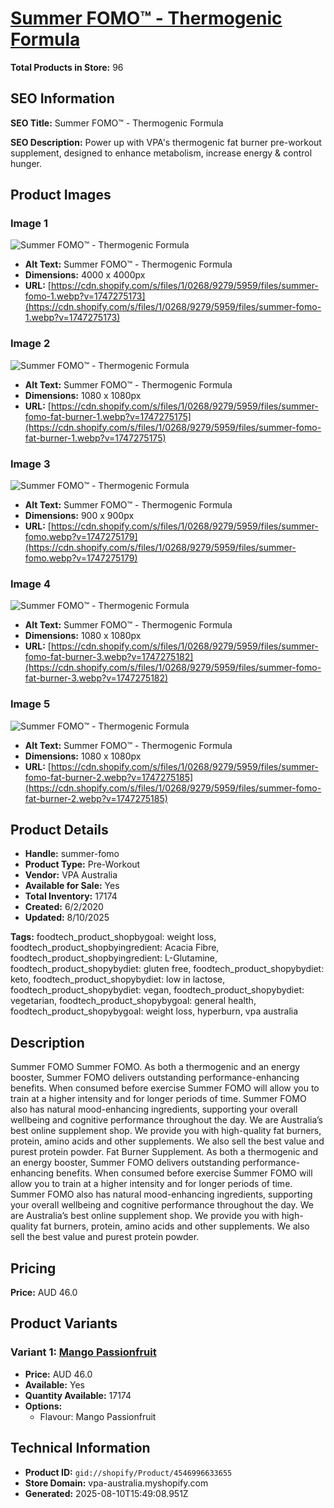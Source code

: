 # [Summer FOMO™ - Thermogenic Formula](https://vpa-australia.myshopify.com/products/summer-fomo)

**Total Products in Store:** 96

## SEO Information

**SEO Title:** Summer FOMO™ - Thermogenic Formula

**SEO Description:** Power up with VPA's thermogenic fat burner pre-workout supplement, designed to enhance metabolism, increase energy & control hunger.

## Product Images

### Image 1
![Summer FOMO™ - Thermogenic Formula](https://cdn.shopify.com/s/files/1/0268/9279/5959/files/summer-fomo-1.webp?v=1747275173)

- **Alt Text:** Summer FOMO™ - Thermogenic Formula
- **Dimensions:** 4000 x 4000px
- **URL:** [https://cdn.shopify.com/s/files/1/0268/9279/5959/files/summer-fomo-1.webp?v=1747275173](https://cdn.shopify.com/s/files/1/0268/9279/5959/files/summer-fomo-1.webp?v=1747275173)

### Image 2
![Summer FOMO™ - Thermogenic Formula](https://cdn.shopify.com/s/files/1/0268/9279/5959/files/summer-fomo-fat-burner-1.webp?v=1747275175)

- **Alt Text:** Summer FOMO™ - Thermogenic Formula
- **Dimensions:** 1080 x 1080px
- **URL:** [https://cdn.shopify.com/s/files/1/0268/9279/5959/files/summer-fomo-fat-burner-1.webp?v=1747275175](https://cdn.shopify.com/s/files/1/0268/9279/5959/files/summer-fomo-fat-burner-1.webp?v=1747275175)

### Image 3
![Summer FOMO™ - Thermogenic Formula](https://cdn.shopify.com/s/files/1/0268/9279/5959/files/summer-fomo.webp?v=1747275179)

- **Alt Text:** Summer FOMO™ - Thermogenic Formula
- **Dimensions:** 900 x 900px
- **URL:** [https://cdn.shopify.com/s/files/1/0268/9279/5959/files/summer-fomo.webp?v=1747275179](https://cdn.shopify.com/s/files/1/0268/9279/5959/files/summer-fomo.webp?v=1747275179)

### Image 4
![Summer FOMO™ - Thermogenic Formula](https://cdn.shopify.com/s/files/1/0268/9279/5959/files/summer-fomo-fat-burner-3.webp?v=1747275182)

- **Alt Text:** Summer FOMO™ - Thermogenic Formula
- **Dimensions:** 1080 x 1080px
- **URL:** [https://cdn.shopify.com/s/files/1/0268/9279/5959/files/summer-fomo-fat-burner-3.webp?v=1747275182](https://cdn.shopify.com/s/files/1/0268/9279/5959/files/summer-fomo-fat-burner-3.webp?v=1747275182)

### Image 5
![Summer FOMO™ - Thermogenic Formula](https://cdn.shopify.com/s/files/1/0268/9279/5959/files/summer-fomo-fat-burner-2.webp?v=1747275185)

- **Alt Text:** Summer FOMO™ - Thermogenic Formula
- **Dimensions:** 1080 x 1080px
- **URL:** [https://cdn.shopify.com/s/files/1/0268/9279/5959/files/summer-fomo-fat-burner-2.webp?v=1747275185](https://cdn.shopify.com/s/files/1/0268/9279/5959/files/summer-fomo-fat-burner-2.webp?v=1747275185)

## Product Details

- **Handle:** summer-fomo
- **Product Type:** Pre-Workout
- **Vendor:** VPA Australia
- **Available for Sale:** Yes
- **Total Inventory:** 17174
- **Created:** 6/2/2020
- **Updated:** 8/10/2025

**Tags:** foodtech_product_shopbygoal: weight loss, foodtech_product_shopbyingredient: Acacia Fibre, foodtech_product_shopbyingredient: L-Glutamine, foodtech_product_shopybydiet: gluten free, foodtech_product_shopybydiet: keto, foodtech_product_shopybydiet: low in lactose, foodtech_product_shopybydiet: vegan, foodtech_product_shopybydiet: vegetarian, foodtech_product_shopybygoal: general health, foodtech_product_shopybygoal: weight loss, hyperburn, vpa australia

## Description

Summer FOMO Summer FOMO. As both a thermogenic and an energy booster, Summer FOMO delivers outstanding performance-enhancing benefits. When consumed before exercise Summer FOMO will allow you to train at a higher intensity and for longer periods of time. Summer FOMO also has natural mood-enhancing ingredients, supporting your overall wellbeing and cognitive performance throughout the day. We are Australia’s best online supplement shop. We provide you with high-quality fat burners, protein, amino acids and other supplements. We also sell the best value and purest protein powder. Fat Burner Supplement. As both a thermogenic and an energy booster, Summer FOMO delivers outstanding performance-enhancing benefits. When consumed before exercise Summer FOMO will allow you to train at a higher intensity and for longer periods of time. Summer FOMO also has natural mood-enhancing ingredients, supporting your overall wellbeing and cognitive performance throughout the day. We are Australia’s best online supplement shop. We provide you with high-quality fat burners, protein, amino acids and other supplements. We also sell the best value and purest protein powder.

## Pricing

**Price:** AUD 46.0

## Product Variants

### Variant 1: [Mango Passionfruit](https://vpa-australia.myshopify.com/products/summer-fomo)

- **Price:** AUD 46.0
- **Available:** Yes
- **Quantity Available:** 17174
- **Options:**
  - Flavour: Mango Passionfruit

## Technical Information

- **Product ID:** `gid://shopify/Product/4546996633655`
- **Store Domain:** vpa-australia.myshopify.com
- **Generated:** 2025-08-10T15:49:08.951Z

